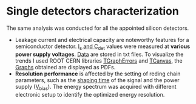 # Single detectors characterization
The same analysis was conducted for all the appointed silicon detectors.
- Leakage current and electrical capacity are noteworthy features for a semiconductor detector. [I<sub>s</sub> and C<sub>det</sub>](Detector1/Is_Ceq) values were measured at **various power supply voltages**. [Data](Detector1/Is_Ceq/Data) are stored in txt files. To visualize the trends I used ROOT CERN libraries [TGraphErrors](https://root.cern.ch/doc/master/classTGraphErrors.html) and [TCanvas](https://root.cern.ch/doc/master/classTCanvas.html), the [Graphs](Detector1/Is_Ceq/Graphs) obtained are displayed as PDFs.
- **Resolution performance** is affected by the setting of reding chain parameters, such as the [shaping time](Detector1/Shaping_time) of the signal and the power supply ([V<sub>bias</sub>](Detector1/Vbias)). The energy spectrum was acquired with different electronic setup to identify the optimized energy resolution.
